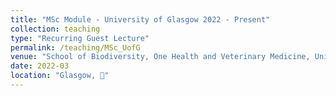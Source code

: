 ```yaml
---
title: "MSc Module - University of Glasgow 2022 - Present"
collection: teaching
type: "Recurring Guest Lecture"
permalink: /teaching/MSc_UofG
venue: "School of Biodiversity, One Health and Veterinary Medicine, University of Glasgow"
date: 2022-03
location: "Glasgow, 🏴󠁧󠁢󠁳󠁣󠁴󠁿"
---
```


